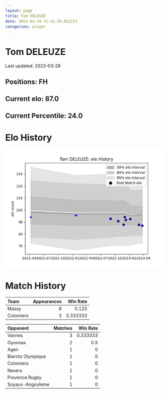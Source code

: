 ```yaml
---  
layout: page  
title: Tom DELEUZE  
date: 2023-03-29 11:31:29.022151  
categories: player  
---
```

# Tom DELEUZE


Last updated: 2023-03-29
## Positions: FH

## Current elo: 87.0

## Current Percentile: 24.0

# Elo History


![elo history](history_TomDELEUZE.png)
# Match History


| Team      |   Appearances |   Win Rate |
|:----------|--------------:|-----------:|
| Massy     |             8 |   0.125    |
| Colomiers |             3 |   0.333333 |

| Opponent           |   Matches |   Win Rate |
|:-------------------|----------:|-----------:|
| Vannes             |         3 |   0.333333 |
| Oyonnax            |         2 |   0.5      |
| Agen               |         1 |   0        |
| Biarritz Olympique |         1 |   0        |
| Colomiers          |         1 |   0        |
| Nevers             |         1 |   0        |
| Provence Rugby     |         1 |   0        |
| Soyaux-Angouleme   |         1 |   0        |